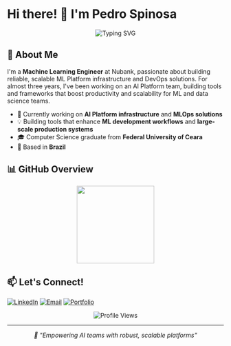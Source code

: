 # Hi there! 👋 I'm Pedro Spinosa

<div align="center">
  <img src="https://readme-typing-svg.herokuapp.com?font=Fira+Code&size=30&duration=3000&pause=1000&color=2563EB&center=true&vCenter=true&multiline=true&width=600&height=100&lines=ML+Engineer+%40+Nubank;AI+Platform+%7C+MLOps+%26+Infrastructure" alt="Typing SVG" />
</div>

## 🚀 About Me

I'm a **Machine Learning Engineer** at Nubank, passionate about building reliable, scalable ML Platform infrastructure and DevOps solutions. For almost three years, I've been working on an AI Platform team, building tools and frameworks that boost productivity and scalability for ML and data science teams.

- 🔭 Currently working on **AI Platform infrastructure** and **MLOps solutions**
- 💡 Building tools that enhance **ML development workflows** and **large-scale production systems**
- 🎓 Computer Science graduate from **Federal University of Ceara**
- 📍 Based in **Brazil**


## 📊 GitHub Overview

<div align="center">
  <img height="180em" src="https://github-readme-stats.vercel.app/api/top-langs/?username=spinosaphb&layout=compact&langs_count=8&theme=github_dark&hide_border=true&bg_color=0d1117&hide=jupyter%20notebook&card_width=320"/>
</div>

## 📫 Let's Connect!

[![LinkedIn](https://img.shields.io/badge/LinkedIn-0077B5?style=for-the-badge&logo=linkedin&logoColor=white)](https://www.linkedin.com/in/pedrospinosa)
[![Email](https://img.shields.io/badge/Email-D14836?style=for-the-badge&logo=gmail&logoColor=white)](mailto:spinosaphb@gmail.com)
[![Portfolio](https://img.shields.io/badge/Portfolio-000000?style=for-the-badge&logo=github&logoColor=white)](https://spinosaphb.github.io/portfolio/)

<div align="center">
  <img src="https://komarev.com/ghpvc/?username=spinosaphb&color=2563eb&style=for-the-badge&label=Profile+Views" alt="Profile Views"/>
</div>

---

<div align="center">
  <i>🚀 "Empowering AI teams with robust, scalable platforms"</i>
</div> 
